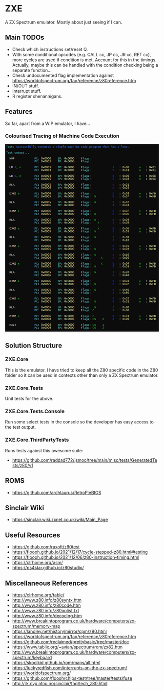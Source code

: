 # ZXE

A ZX Spectrum emulator. Mostly about just seeing if I can.

## Main TODOs

- Check which instructions set/reset Q.
- With some conditional opcodes (e.g. CALL cc, JP cc, JR cc, RET cc), more cycles are used if condition is met. Account for this in the timings. Actually, maybe this can be handled with the condition checking being a separate function...
- Check undocumented flag implementation against https://worldofspectrum.org/faq/reference/z80reference.htm
- IN/OUT stuff.
- Interrupt stuff.
- R register shenannigans.

## Features

So far, apart from a WIP emulator, I have...

### Colourised Tracing of Machine Code Execution

![Console Tracing](Images/Tracing-1.png)

## Solution Structure

### ZXE.Core

This is the emulator. I have tried to keep all the Z80 specific code in the Z80 folder so it can be used in contexts other than only a ZX Spectrum emulator.

### ZXE.Core.Tests

Unit tests for the above.

### ZXE.Core.Tests.Console

Run some select tests in the console so the developer has easy access to the test output.

### ZXE.Core.ThirdPartyTests

Runs tests against this awesome suite:

- https://github.com/raddad772/jsmoo/tree/main/misc/tests/GeneratedTests/z80/v1

## ROMS

- https://github.com/archtaurus/RetroPieBIOS

## Sinclair Wiki

- https://sinclair.wiki.zxnet.co.uk/wiki/Main_Page

## Useful Resources

- https://github.com/raxoft/z80test
- https://floooh.github.io/2021/12/17/cycle-stepped-z80.html#testing
- https://floooh.github.io/2021/12/06/z80-instruction-timing.html
- https://clrhome.org/asm/
- https://ps4star.github.io/z80studio/

## Miscellaneous References

- https://clrhome.org/table/
- http://www.z80.info/z80syntx.htm
- http://www.z80.info/z80code.htm
- http://www.z80.info/z80oplist.txt
- http://www.z80.info/decoding.htm
- http://www.breakintoprogram.co.uk/hardware/computers/zx-spectrum/memory-map
- https://landley.net/history/mirror/cpm/z80.html
- https://worldofspectrum.org/faq/reference/z80reference.htm
- https://github.com/reclaimed/prettybasic/tree/master/doc
- https://www.tablix.org/~avian/spectrum/rom/zx82.htm
- http://www.breakintoprogram.co.uk/hardware/computers/zx-spectrum/keyboard
- https://skoolkid.github.io/rom/maps/all.html
- https://luckyredfish.com/interrupts-on-the-zx-spectrum/
- https://worldofspectrum.org/
- https://github.com/floooh/chips-test/tree/master/tests/fuse
- http://rk.nvg.ntnu.no/sinclair/faq/tech_z80.html